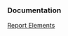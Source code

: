 ### Documentation

[Report Elements](https://community.jaspersoft.com/documentation/tibco-jaspersoft-studio-user-guide/v60/report-elements)